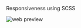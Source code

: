 Responsiveness using SCSS


![web preview]([images\Web_Preview.png](https://github.com/3dmond/Responsiveness/blob/master/Images/Web_Preview.png)https://github.com/3dmond/Responsiveness/blob/master/Images/Web_Preview.png)

